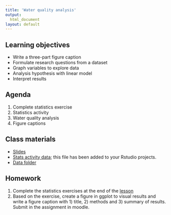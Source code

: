 ```yaml
---
title: 'Water quality analysis'
output:
  html_document
layout: default
---
```


## Learning objectives
- Write a three-part figure caption
- Formulate research questions from a dataset
- Graph variables to explore data
- Analysis hypothesis with linear model
- Interpret results

## Agenda
1. Complete statistics exercise
1. Statistics activity
1. Water quality analysis
1. Figure captions

## Class materials
- [Slides](https://docs.google.com/presentation/d/1Q11p-ixPFwTd0bQ8EzZZS3p_pPWDk1UUdF_NF7XH0g0/edit?usp=sharing)
- [Stats activity data](https://drive.google.com/file/d/14zpw-SPGpZ4GayfFvXQToDt3a0ZERt5l/view?usp=sharing); this file has been added to your Rstudio projects.
- [Data folder](https://drive.google.com/drive/folders/1ql4Ic3IKKQscsEqh-yXw7lSQ-QAQqwBP?usp=sharing)

## Homework
1. Complete the statistics exercises at the end of the [lesson](../statistics/statistics-exercise.html)
1. Based on the exercise, create a figure in ggplot to visual results and write a figure caption with 1) title, 2) methods and 3) summary of results. Submit in the assignment in moodle.